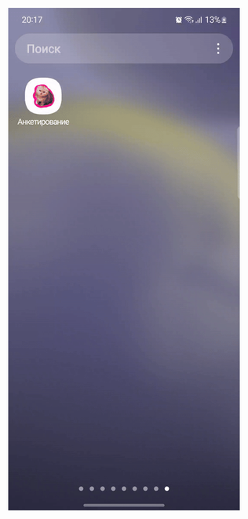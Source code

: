 
![](https://github.com/KarinaRomanova/AnimeApi/blob/main/Screen_recording_20240321_201732-ezgif.com-video-to-gif-converter.gif)
